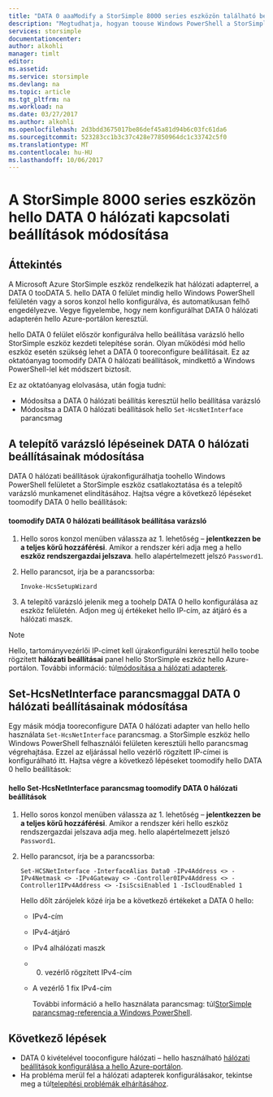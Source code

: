 ```yaml
---
title: "DATA 0 aaaModify a StorSimple 8000 series eszközön található beállítások |} Microsoft Docs"
description: "Megtudhatja, hogyan toouse Windows PowerShell a StorSimple tooreconfigure hello a StorSimple eszköz DATA 0 hálózati adapterén."
services: storsimple
documentationcenter: 
author: alkohli
manager: timlt
editor: 
ms.assetid: 
ms.service: storsimple
ms.devlang: na
ms.topic: article
ms.tgt_pltfrm: na
ms.workload: na
ms.date: 03/27/2017
ms.author: alkohli
ms.openlocfilehash: 2d3bdd3675017be86def45a81d94b6c03fc61da6
ms.sourcegitcommit: 523283cc1b3c37c428e77850964dc1c33742c5f0
ms.translationtype: MT
ms.contentlocale: hu-HU
ms.lasthandoff: 10/06/2017
---
```

# <a name="modify-hello-data-0-network-interface-settings-on-your-storsimple-8000-series-device"></a>A StorSimple 8000 series eszközön hello DATA 0 hálózati kapcsolati beállítások módosítása

## <a name="overview"></a>Áttekintés

A Microsoft Azure StorSimple eszköz rendelkezik hat hálózati adapterrel, a DATA 0 tooDATA 5. hello DATA 0 felület mindig hello Windows PowerShell felületén vagy a soros konzol hello konfigurálva, és automatikusan felhő engedélyezve. Vegye figyelembe, hogy nem konfigurálhat DATA 0 hálózati adapterén hello Azure-portálon keresztül.

hello DATA 0 felület először konfigurálva hello beállítása varázsló hello StorSimple eszköz kezdeti telepítése során. Olyan működési mód hello eszköz esetén szükség lehet a DATA 0 tooreconfigure beállításait. Ez az oktatóanyag toomodify DATA 0 hálózati beállítások, mindkettő a Windows PowerShell-lel két módszert biztosít.

Ez az oktatóanyag elolvasása, után fogja tudni:

* Módosítsa a DATA 0 hálózati beállítás keresztül hello beállítása varázsló
* Módosítsa a DATA 0 hálózati beállítások hello `Set-HcsNetInterface` parancsmag

## <a name="modify-data-0-network-settings-through-setup-wizard"></a>A telepítő varázsló lépéseinek DATA 0 hálózati beállításainak módosítása
DATA 0 hálózati beállítások újrakonfigurálhatja toohello Windows PowerShell felületet a StorSimple eszköz csatlakoztatása és a telepítő varázsló munkamenet elindításához. Hajtsa végre a következő lépéseket toomodify DATA 0 hello beállítások:

#### <a name="toomodify-data-0-network-settings-through-setup-wizard"></a>toomodify DATA 0 hálózati beállítások beállítása varázsló
1. Hello soros konzol menüben válassza az 1. lehetőség – **jelentkezzen be a teljes körű hozzáférési**. Amikor a rendszer kéri adja meg a hello **eszköz rendszergazdai jelszava**. hello alapértelmezett jelszó `Password1`.
2. Hello parancsot, írja be a parancssorba:
   
    `Invoke-HcsSetupWizard`
3. A telepítő varázsló jelenik meg a toohelp DATA 0 hello konfigurálása az eszköz felületén. Adjon meg új értékeket hello IP-cím, az átjáró és a hálózati maszk.

> [!NOTE]
> Hello, tartományvezérlői IP-címet kell újrakonfigurálni keresztül hello toobe rögzített **hálózati beállításai** panel hello StorSimple eszköz hello Azure-portálon. További információ: túl[módosítása a hálózati adapterek](storsimple-8000-modify-device-config.md#modify-network-interfaces).

## <a name="modify-data-0-network-settings-through-set-hcsnetinterface-cmdlet"></a>Set-HcsNetInterface parancsmaggal DATA 0 hálózati beállításainak módosítása
Egy másik módja tooreconfigure DATA 0 hálózati adapter van hello hello használata `Set-HcsNetInterface` parancsmag. a StorSimple eszköz hello Windows PowerShell felhasználói felületen keresztüli hello parancsmag végrehajtása. Ezzel az eljárással hello vezérlő rögzített IP-címei is konfigurálható itt. Hajtsa végre a következő lépéseket toomodify hello DATA 0 hello beállítások: 

#### <a name="toomodify-data-0-network-settings-through-hello-set-hcsnetinterface-cmdlet"></a>hello Set-HcsNetInterface parancsmag toomodify DATA 0 hálózati beállítások
1. Hello soros konzol menüben válassza az 1. lehetőség – **jelentkezzen be a teljes körű hozzáférési**. Amikor a rendszer kéri hello eszköz rendszergazdai jelszava adja meg. hello alapértelmezett jelszó `Password1`.
2. Hello parancsot, írja be a parancssorba:
   
    `Set-HCSNetInterface -InterfaceAlias Data0 -IPv4Address <> -IPv4Netmask <> -IPv4Gateway <> -Controller0IPv4Address <> -Controller1IPv4Address <> -IsiScsiEnabled 1 -IsCloudEnabled 1`
   
    Hello dőlt zárójelek közé írja be a következő értékeket a DATA 0 hello:
   
   * IPv4-cím
   * IPv4-átjáró
   * IPv4 alhálózati maszk
   * 0. vezérlő rögzített IPv4-cím
   * A vezérlő 1 fix IPv4-cím
     
     További információ a hello használata parancsmag: túl[StorSimple parancsmag-referencia a Windows PowerShell](https://technet.microsoft.com/library/dn688161.aspx).

## <a name="next-steps"></a>Következő lépések
* DATA 0 kivételével tooconfigure hálózati – hello használható [hálózati beállítások konfigurálása a hello Azure-portálon](storsimple-8000-modify-device-config.md). 
* Ha probléma merül fel a hálózati adapterek konfigurálásakor, tekintse meg a túl[telepítési problémák elhárításához](storsimple-troubleshoot-deployment.md).

